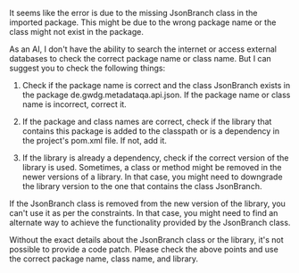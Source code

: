 It seems like the error is due to the missing JsonBranch class in the imported package. This might be due to the wrong package name or the class might not exist in the package. 

As an AI, I don't have the ability to search the internet or access external databases to check the correct package name or class name. But I can suggest you to check the following things:

1. Check if the package name is correct and the class JsonBranch exists in the package de.gwdg.metadataqa.api.json. If the package name or class name is incorrect, correct it.

2. If the package and class names are correct, check if the library that contains this package is added to the classpath or is a dependency in the project's pom.xml file. If not, add it.

3. If the library is already a dependency, check if the correct version of the library is used. Sometimes, a class or method might be removed in the newer versions of a library. In that case, you might need to downgrade the library version to the one that contains the class JsonBranch.

If the JsonBranch class is removed from the new version of the library, you can't use it as per the constraints. In that case, you might need to find an alternate way to achieve the functionality provided by the JsonBranch class.

Without the exact details about the JsonBranch class or the library, it's not possible to provide a code patch. Please check the above points and use the correct package name, class name, and library.
